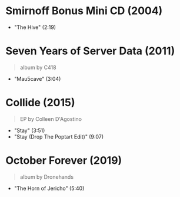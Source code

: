 # Smirnoff Bonus Mini CD (2004)

- "The Hive" (2:19)

# Seven Years of Server Data (2011)

> album by C418
- "Mau5cave" (3:04)

# Collide (2015)

> EP by Colleen D'Agostino
- "Stay" (3:51)
- "Stay (Drop The Poptart Edit)" (9:07)

# October Forever (2019)

> album by Dronehands
- "The Horn of Jericho" (5:40)
